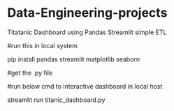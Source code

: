 # Data-Engineering-projects

Titatanic Dashboard using Pandas Streamlit simple ETL

#run this in local system


pip install pandas streamlit matplotlib seaborn


#get the .py file 

#run below cmd to interactive dashboard in local host


streamlit run titanic_dashboard.py

